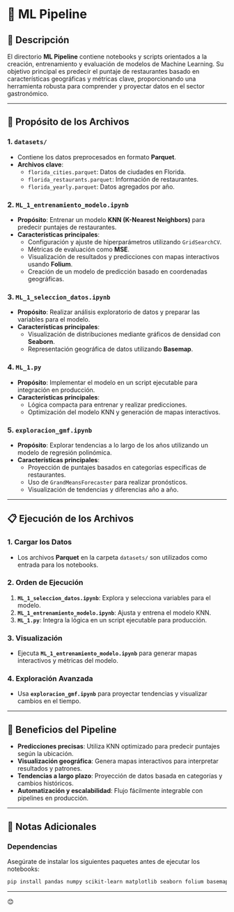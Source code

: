 # 📂 ML Pipeline

## 📄 Descripción

El directorio **ML Pipeline** contiene notebooks y scripts orientados a la creación, entrenamiento y evaluación de modelos de Machine Learning. Su objetivo principal es predecir el puntaje de restaurantes basado en características geográficas y métricas clave, proporcionando una herramienta robusta para comprender y proyectar datos en el sector gastronómico.

---

## 🚀 Propósito de los Archivos

### 1. **`datasets/`**
- Contiene los datos preprocesados en formato **Parquet**.
- **Archivos clave**:
  - `florida_cities.parquet`: Datos de ciudades en Florida.
  - `florida_restaurants.parquet`: Información de restaurantes.
  - `florida_yearly.parquet`: Datos agregados por año.

### 2. **`ML_1_entrenamiento_modelo.ipynb`**
- **Propósito**: Entrenar un modelo **KNN (K-Nearest Neighbors)** para predecir puntajes de restaurantes.
- **Características principales**:
  - Configuración y ajuste de hiperparámetros utilizando `GridSearchCV`.
  - Métricas de evaluación como **MSE**.
  - Visualización de resultados y predicciones con mapas interactivos usando **Folium**.
  - Creación de un modelo de predicción basado en coordenadas geográficas.

### 3. **`ML_1_seleccion_datos.ipynb`**
- **Propósito**: Realizar análisis exploratorio de datos y preparar las variables para el modelo.
- **Características principales**:
  - Visualización de distribuciones mediante gráficos de densidad con **Seaborn**.
  - Representación geográfica de datos utilizando **Basemap**.

### 4. **`ML_1.py`**
- **Propósito**: Implementar el modelo en un script ejecutable para integración en producción.
- **Características principales**:
  - Lógica compacta para entrenar y realizar predicciones.
  - Optimización del modelo KNN y generación de mapas interactivos.

### 5. **`exploracion_gmf.ipynb`**
- **Propósito**: Explorar tendencias a lo largo de los años utilizando un modelo de regresión polinómica.
- **Características principales**:
  - Proyección de puntajes basados en categorías específicas de restaurantes.
  - Uso de `GrandMeansForecaster` para realizar pronósticos.
  - Visualización de tendencias y diferencias año a año.

---

## 📋 Ejecución de los Archivos

### **1. Cargar los Datos**
- Los archivos **Parquet** en la carpeta `datasets/` son utilizados como entrada para los notebooks.

### **2. Orden de Ejecución**
1. **`ML_1_seleccion_datos.ipynb`**: Explora y selecciona variables para el modelo.
2. **`ML_1_entrenamiento_modelo.ipynb`**: Ajusta y entrena el modelo KNN.
3. **`ML_1.py`**: Integra la lógica en un script ejecutable para producción.

### **3. Visualización**
- Ejecuta **`ML_1_entrenamiento_modelo.ipynb`** para generar mapas interactivos y métricas del modelo.

### **4. Exploración Avanzada**
- Usa **`exploracion_gmf.ipynb`** para proyectar tendencias y visualizar cambios en el tiempo.

---

## 🌟 Beneficios del Pipeline

- **Predicciones precisas**: Utiliza KNN optimizado para predecir puntajes según la ubicación.  
- **Visualización geográfica**: Genera mapas interactivos para interpretar resultados y patrones.  
- **Tendencias a largo plazo**: Proyección de datos basada en categorías y cambios históricos.  
- **Automatización y escalabilidad**: Flujo fácilmente integrable con pipelines en producción.  

---

## 📝 Notas Adicionales

### Dependencias
Asegúrate de instalar los siguientes paquetes antes de ejecutar los notebooks:
```bash
pip install pandas numpy scikit-learn matplotlib seaborn folium basemap
```
---
😊
